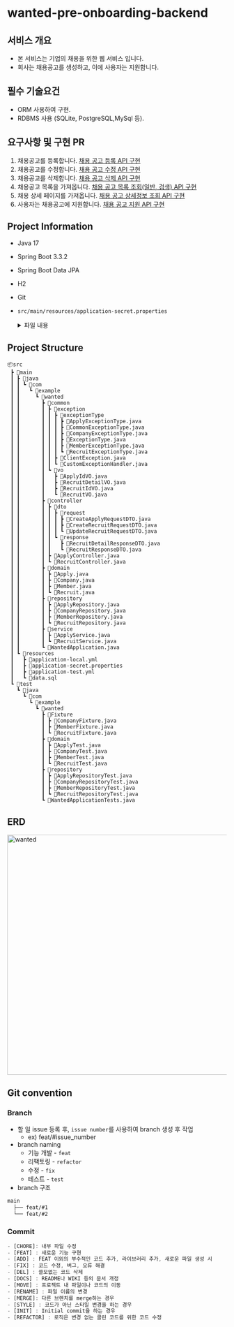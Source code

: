 # wanted-pre-onboarding-backend

## 서비스 개요
- 본 서비스는 기업의 채용을 위한 웹 서비스 입니다.
- 회사는 채용공고를 생성하고, 이에 사용자는 지원합니다.


## 필수 기술요건
- ORM 사용하여 구현.
- RDBMS 사용 (SQLite, PostgreSQL,MySql 등).


## 요구사항 및 구현 PR
1. 채용공고를 등록합니다. [채용 공고 등록 API 구현](https://github.com/sung-silver/wanted-pre-onboarding-backend/pull/6)
2. 채용공고를 수정합니다. [채용 공고 수정 API 구현](https://github.com/sung-silver/wanted-pre-onboarding-backend/pull/8)
3. 채용공고를 삭제합니다. [채용 공고 삭제 API 구현](https://github.com/sung-silver/wanted-pre-onboarding-backend/pull/10)
4. 채용공고 목록을 가져옵니다. [채용 공고 목록 조회(일반, 검색) API 구현](https://github.com/sung-silver/wanted-pre-onboarding-backend/pull/12)
5. 채용 상세 페이지를 가져옵니다. [채용 공고 상세정보 조회 API 구현](https://github.com/sung-silver/wanted-pre-onboarding-backend/pull/14)
6. 사용자는 채용공고에 지원합니다. [채용 공고 지원 API 구현](https://github.com/sung-silver/wanted-pre-onboarding-backend/pull/16)


## Project Information
- Java 17
- Spring Boot 3.3.2
- Spring Boot Data JPA
- H2
- Git
- `src/main/resources/application-secret.properties`
  <details>
  <summary>파일 내용</summary>

  ```properties
  ### LOCAL
  LOCAL_DATABASE_URL=jdbc:h2:mem:wanted-local-db;DATABASE_TO_UPPER=FALSE;mode=mysql
  LOCAL_DATABASE_USERNAME=sa

  ### TEST
  TEST_DATABASE_URL=jdbc:h2:mem:wanted-test-db;DATABASE_TO_UPPER=FALSE;mode=mysql
  TEST_DATABASE_USERNAME=sa


## Project Structure
``` JSX
📦src
 ┣ 📂main
 ┃ ┣ 📂java
 ┃ ┃ ┗ 📂com
 ┃ ┃   ┗ 📂example
 ┃ ┃     ┗ 📂wanted
 ┃ ┃       ┣ 📂common
 ┃ ┃       ┃ ┣ 📂exception
 ┃ ┃       ┃ ┃ ┣ 📂exceptionType
 ┃ ┃       ┃ ┃ ┃ ┣ 📜ApplyExceptionType.java
 ┃ ┃       ┃ ┃ ┃ ┣ 📜CommonExceptionType.java
 ┃ ┃       ┃ ┃ ┃ ┣ 📜CompanyExceptionType.java
 ┃ ┃       ┃ ┃ ┃ ┣ 📜ExceptionType.java
 ┃ ┃       ┃ ┃ ┃ ┣ 📜MemberExceptionType.java
 ┃ ┃       ┃ ┃ ┃ ┗ 📜RecruitExceptionType.java
 ┃ ┃       ┃ ┃ ┣ 📜ClientException.java
 ┃ ┃       ┃ ┃ ┗ 📜CustomExceptionHandler.java
 ┃ ┃       ┃ ┗ 📂vo
 ┃ ┃       ┃   ┣ 📜ApplyIdVO.java
 ┃ ┃       ┃   ┣ 📜RecruitDetailVO.java
 ┃ ┃       ┃   ┣ 📜RecruitIdVO.java
 ┃ ┃       ┃   ┗ 📜RecruitVO.java
 ┃ ┃       ┣ 📂controller
 ┃ ┃       ┃ ┣ 📂dto
 ┃ ┃       ┃ ┃ ┣ 📂request
 ┃ ┃       ┃ ┃ ┃ ┣ 📜CreateApplyRequestDTO.java
 ┃ ┃       ┃ ┃ ┃ ┣ 📜CreateRecruitRequestDTO.java
 ┃ ┃       ┃ ┃ ┃ ┗ 📜UpdateRecruitRequestDTO.java
 ┃ ┃       ┃ ┃ ┗ 📂response
 ┃ ┃       ┃ ┃   ┣ 📜RecruitDetailResponseDTO.java
 ┃ ┃       ┃ ┃   ┗ 📜RecruitResponseDTO.java
 ┃ ┃       ┃ ┣ 📜ApplyController.java
 ┃ ┃       ┃ ┗ 📜RecruitController.java
 ┃ ┃       ┣ 📂domain
 ┃ ┃       ┃ ┣ 📜Apply.java
 ┃ ┃       ┃ ┣ 📜Company.java
 ┃ ┃       ┃ ┣ 📜Member.java
 ┃ ┃       ┃ ┗ 📜Recruit.java
 ┃ ┃       ┣ 📂repository
 ┃ ┃       ┃ ┣ 📜ApplyRepository.java
 ┃ ┃       ┃ ┣ 📜CompanyRepository.java
 ┃ ┃       ┃ ┣ 📜MemberRepository.java
 ┃ ┃       ┃ ┗ 📜RecruitRepository.java
 ┃ ┃       ┣ 📂service
 ┃ ┃       ┃ ┣ 📜ApplyService.java
 ┃ ┃       ┃ ┗ 📜RecruitService.java
 ┃ ┃       ┗ 📜WantedApplication.java
 ┃ ┗ 📂resources
 ┃   ┣ 📜application-local.yml
 ┃   ┣ 📜application-secret.properties
 ┃   ┣ 📜application-test.yml
 ┃   ┗ 📜data.sql
 ┗ 📂test
   ┗ 📂java
     ┗ 📂com
       ┗ 📂example
         ┗ 📂wanted
           ┣ 📂Fixture
           ┃ ┣ 📜CompanyFixture.java
           ┃ ┣ 📜MemberFixture.java
           ┃ ┗ 📜RecruitFixture.java
           ┣ 📂domain
           ┃ ┣ 📜ApplyTest.java
           ┃ ┣ 📜CompanyTest.java
           ┃ ┣ 📜MemberTest.java
           ┃ ┗ 📜RecruitTest.java
           ┣ 📂repository
           ┃ ┣ 📜ApplyRepositoryTest.java
           ┃ ┣ 📜CompanyRepositoryTest.java
           ┃ ┣ 📜MemberRepositoryTest.java
           ┃ ┗ 📜RecruitRepositoryTest.java
           ┗ 📜WantedApplicationTests.java
```


## ERD
<img src="https://github.com/user-attachments/assets/0e84be13-cca2-4689-b64c-81d5dafb2df3" alt="wanted" width="550">


## Git convention
### Branch
- 할 일 issue 등록 후, `issue number`를 사용하여 branch 생성 후 작업
    - ex) feat/#issue_number
- branch naming
    - 기능 개발 - `feat`
    - 리팩토링 - `refactor`
    - 수정 - `fix`
    - 테스트 - `test`
- branch 구조
    
```bash
main
  ├── feat/#1
  └── feat/#2
```

### Commit
```jsx
- [CHORE]: 내부 파일 수정
- [FEAT] : 새로운 기능 구현
- [ADD] : FEAT 이외의 부수적인 코드 추가, 라이브러리 추가, 새로운 파일 생성 시
- [FIX] : 코드 수정, 버그, 오류 해결
- [DEL] : 쓸모없는 코드 삭제
- [DOCS] : README나 WIKI 등의 문서 개정
- [MOVE] : 프로젝트 내 파일이나 코드의 이동
- [RENAME] : 파일 이름의 변경
- [MERGE]: 다른 브렌치를 merge하는 경우
- [STYLE] : 코드가 아닌 스타일 변경을 하는 경우
- [INIT] : Initial commit을 하는 경우
- [REFACTOR] : 로직은 변경 없는 클린 코드를 위한 코드 수정
```

